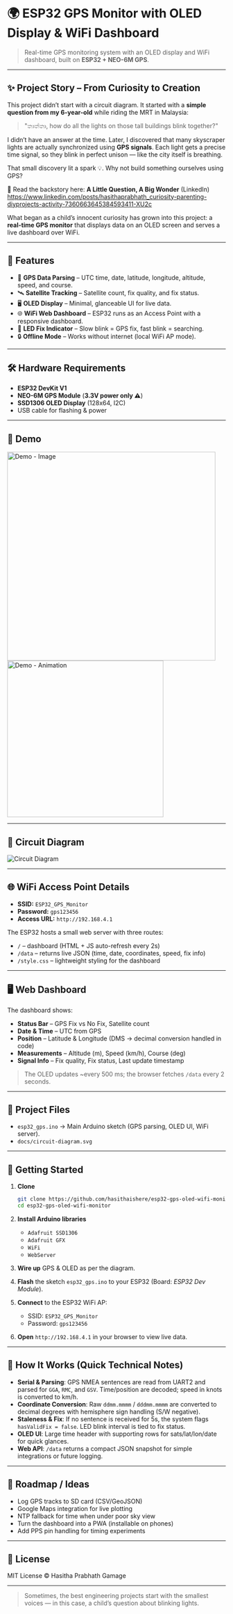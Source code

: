 # 🌍 ESP32 GPS Monitor with OLED Display & WiFi Dashboard

> Real-time GPS monitoring system with an OLED display and WiFi dashboard, built on **ESP32 + NEO-6M GPS**.

---

## ✨ Project Story – From Curiosity to Creation

This project didn’t start with a circuit diagram.
It started with a **simple question from my 6-year-old** while riding the MRT in Malaysia:

> "තාත්තා, how do all the lights on those tall buildings blink together?"

I didn’t have an answer at the time. Later, I discovered that many skyscraper lights are actually synchronized using **GPS signals**.
Each light gets a precise time signal, so they blink in perfect unison — like the city itself is breathing.

That small discovery lit a spark 💡. Why not build something ourselves using GPS?

📖 Read the backstory here: **A Little Question, A Big Wonder** (LinkedIn)  
https://www.linkedin.com/posts/hasithaprabhath_curiosity-parenting-diyprojects-activity-7360663645384593411-XU2c

What began as a child’s innocent curiosity has grown into this project: a **real-time GPS monitor** that displays data on an OLED screen and serves a live dashboard over WiFi.

---

## 🚀 Features
- 📡 **GPS Data Parsing** – UTC time, date, latitude, longitude, altitude, speed, and course.
- 🛰️ **Satellite Tracking** – Satellite count, fix quality, and fix status.
- 🖥️ **OLED Display** – Minimal, glanceable UI for live data.
- 🌐 **WiFi Web Dashboard** – ESP32 runs as an Access Point with a responsive dashboard.
- 🔴 **LED Fix Indicator** – Slow blink = GPS fix, fast blink = searching.
- 🔒 **Offline Mode** – Works without internet (local WiFi AP mode).

---

## 🛠️ Hardware Requirements
- **ESP32 DevKit V1**
- **NEO-6M GPS Module** (**3.3V power only ⚠️**)
- **SSD1306 OLED Display** (128x64, I2C)
- USB cable for flashing & power

---

## 🔌 Demo

 <img src="./docs/demo.jpeg" alt="Demo - Image" width="480" />
 <img src="./docs/demo-animate.gif" alt="Demo - Animation" width="360" />

---

## 🔌 Circuit Diagram

![Circuit Diagram](./docs/circuit-diagram.svg)


---

## 🌐 WiFi Access Point Details
- **SSID:** `ESP32_GPS_Monitor`
- **Password:** `gps123456`
- **Access URL:** `http://192.168.4.1`

The ESP32 hosts a small web server with three routes:
- `/` – dashboard (HTML + JS auto-refresh every 2s)
- `/data` – returns live JSON (time, date, coordinates, speed, fix info)
- `/style.css` – lightweight styling for the dashboard

---

## 🖥️ Web Dashboard
The dashboard shows:
- **Status Bar** – GPS Fix vs No Fix, Satellite count
- **Date & Time** – UTC from GPS
- **Position** – Latitude & Longitude (DMS → decimal conversion handled in code)
- **Measurements** – Altitude (m), Speed (km/h), Course (deg)
- **Signal Info** – Fix quality, Fix status, Last update timestamp

> The OLED updates ~every 500 ms; the browser fetches `/data` every 2 seconds.

---

## 📂 Project Files
- `esp32_gps.ino` → Main Arduino sketch (GPS parsing, OLED UI, WiFi server).
- `docs/circuit-diagram.svg`

---

## 🚀 Getting Started

1. **Clone**
   ```bash
   git clone https://github.com/hasithaishere/esp32-gps-oled-wifi-monitor.git
   cd esp32-gps-oled-wifi-monitor
   ```

2. **Install Arduino libraries**
   - `Adafruit SSD1306`
   - `Adafruit GFX`
   - `WiFi`
   - `WebServer`

3. **Wire up** GPS & OLED as per the diagram.

4. **Flash** the sketch `esp32_gps.ino` to your ESP32 (Board: *ESP32 Dev Module*).

5. **Connect** to the ESP32 WiFi AP:
   - SSID: `ESP32_GPS_Monitor`
   - Password: `gps123456`

6. **Open** `http://192.168.4.1` in your browser to view live data.

---

## 🧠 How It Works (Quick Technical Notes)

- **Serial & Parsing**: GPS NMEA sentences are read from UART2 and parsed for `GGA`, `RMC`, and `GSV`. Time/position are decoded; speed in knots is converted to km/h.
- **Coordinate Conversion**: Raw `ddmm.mmmm` / `dddmm.mmmm` are converted to decimal degrees with hemisphere sign handling (S/W negative).
- **Staleness & Fix**: If no sentence is received for 5s, the system flags `hasValidFix = false`. LED blink interval is tied to fix status.
- **OLED UI**: Large time header with supporting rows for sats/lat/lon/date for quick glances.
- **Web API**: `/data` returns a compact JSON snapshot for simple integrations or future logging.

---

## 🔮 Roadmap / Ideas
- Log GPS tracks to SD card (CSV/GeoJSON)
- Google Maps integration for live plotting
- NTP fallback for time when under poor sky view
- Turn the dashboard into a PWA (installable on phones)
- Add PPS pin handling for timing experiments

---

## 📜 License
MIT License © Hasitha Prabhath Gamage

---

> Sometimes, the best engineering projects start with the smallest voices — in this case, a child’s question about blinking lights.
